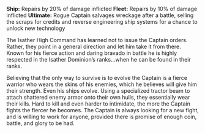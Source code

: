 **Ship:** Repairs by 20% of damage inflicted
**Fleet:** Repairs by 10% of damage inflicted
**Ultimate:** Rogue Captain salvages wreckage after a battle, selling the scraps for credits and reverse engineering ship systems for a chance to unlock new technology

The Isather High Command has learned not to issue the Captain orders.  Rather, they point in a general direction and let him take it from there.  Known for his fierce action and daring bravado in battle he is highly respected in the Isather Dominion’s ranks…when he can be found in their ranks.

Believing that the only way to survive is to evolve the Captain is a fierce warrior who wears the skins of his enemies, which he believes will give him their strength.  Even his ships evolve.  Using a specialized tractor beam to attach shattered enemy armor onto their own hulls, they essentially wear their kills.  Hard to kill and even harder to intimidate, the more the Captain fights the fiercer he becomes.  The Captain is always looking for a new fight, and is willing to work for anyone, provided there is promise of enough coin, battle, and glory to be had.